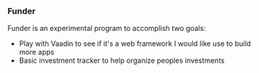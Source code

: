 ### Funder

Funder is an experimental program to accomplish two goals:

* Play with Vaadin to see if it's a web framework I would like use to build more apps
* Basic investment tracker to help organize peoples investments
